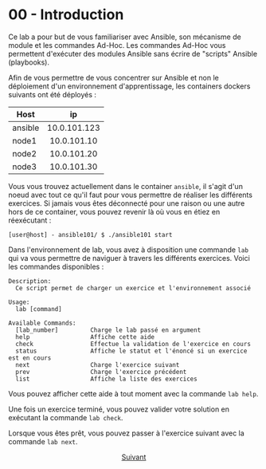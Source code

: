 # 00 - Introduction

Ce lab a pour but de vous familiariser avec Ansible, son mécanisme de module et les commandes Ad-Hoc. Les commandes Ad-Hoc vous permettent d'exécuter des modules Ansible sans écrire de "scripts" Ansible (playbooks).

Afin de vous permettre de vous concentrer sur Ansible et non le déploiement d'un environnement d'apprentissage, les containers dockers suivants ont été déployés :

| Host       | ip           |
| ---------- |:------------:|
| ansible    | 10.0.101.123 |
| node1      | 10.0.101.10  |
| node2      | 10.0.101.20  |
| node3      | 10.0.101.30  |

Vous vous trouvez actuellement dans le container `ansible`, il s'agit d'un noeud avec tout ce qu'il faut pour vous permettre de réaliser les différents exercices. Si jamais vous êtes déconnecté pour une raison ou une autre hors de ce container, vous pouvez revenir là où vous en étiez en réexécutant :

```console
[user@host] - ansible101/ $ ./ansible101 start
```
Dans l'environnement de lab, vous avez à disposition une commande `lab` qui va vous permettre de naviguer à travers les différents exercices. Voici les commandes disponibles :
```console
Description:
  Ce script permet de charger un exercice et l'environnement associé

Usage:
  lab [command]

Available Commands:
  [lab_number]         Charge le lab passé en argument
  help                 Affiche cette aide
  check                Effectue la validation de l'exercice en cours
  status               Affiche le statut et l'énoncé si un exercice est en cours
  next                 Charge l'exercice suivant
  prev                 Charge l'exercice précédent
  list                 Affiche la liste des exercices
```

Vous pouvez afficher cette aide à tout moment avec la commande `lab help`.

Une fois un exercice terminé, vous pouvez valider votre solution en exécutant la commande `lab check`.

Lorsque vous êtes prêt, vous pouvez passer à l'exercice suivant avec la commande `lab next`.

<div align=center >
  <a href="./01-Inventaire.md">Suivant</a>
</div>
